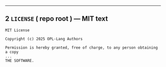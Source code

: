 
---

## 2  `LICENSE` ( repo root ) — MIT text

```text
MIT License

Copyright (c) 2025 OPL-Lang Authors

Permission is hereby granted, free of charge, to any person obtaining a copy
...
THE SOFTWARE.
